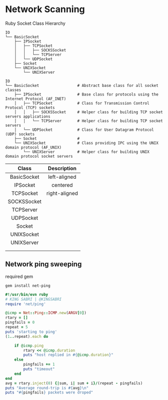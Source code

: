 # Network Scanning

Ruby Socket Class Hierarchy 
```
IO
└── BasicSocket
    ├── IPSocket
    │   ├── TCPSocket
    │   │   ├── SOCKSSocket
    │   │   └── TCPServer
    │   └── UDPSocket
    ├── Socket
    └── UNIXSocket
        └── UNIXServer
```


```
IO
└── BasicSocket                 # Abstract base class for all socket classes
    ├── IPSocket                # Base class for protocols using the Internet Protocol (AF_INET)
    │   ├── TCPSocket           # Class for Transmission Control Protocol (TCP) sockets
    │   │   ├── SOCKSSocket     # Helper class for building TCP socket servers applications
    │   │   └── TCPServer       # Helper class for building TCP socket servers
    │   └── UDPSocket           # Class for User Datagram Protocol (UDP) sockets
    ├── Socket                  # 
    └── UNIXSocket              # Class providing IPC using the UNIX domain protocol (AF_UNIX)
        └── UNIXServer          # Helper class for building UNIX domain protocol socket servers
```




|    Class    	|  Description |
|:-----------:	|:-------------:	|
| BasicSocket 	|  left-aligned 	|
| IPSocket    	|    centered   	|
| TCPSocket   	| right-aligned 	|
| SOCKSSocket 	|               	|
| TCPServer   	|               	|
| UDPSocket   	|               	|
| Socket      	|               	|
| UNIXSocket  	|               	|
| UNIXServer  	|               	|
|             	|               	|
|             	|               	|


## Network ping sweeping
required gem
```
gem install net-ping
```


```ruby
#!/usr/bin/evn ruby
# KING SABRI | @KINGSABRI
require 'net/ping'

@icmp = Net::Ping::ICMP.new(ARGV[0])
rtary = []
pingfails = 0
repeat = 5
puts 'starting to ping'
(1..repeat).each do

    if @icmp.ping
        rtary << @icmp.duration
        puts "host replied in #{@icmp.duration}"
    else
        pingfails += 1
        puts "timeout"
    end
end
avg = rtary.inject(0) {|sum, i| sum + i}/(repeat - pingfails)
puts "Average round-trip is #{avg}\n"
puts "#{pingfails} packets were droped"
```




<br><br><br>
---
